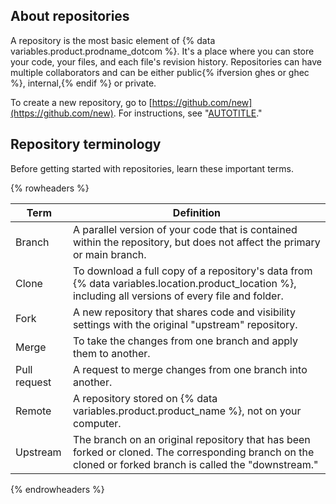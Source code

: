 ## About repositories

A repository is the most basic element of {% data variables.product.prodname_dotcom %}. It's a place where you can store your code, your files, and each file's revision history. Repositories can have multiple collaborators and can be either public{% ifversion ghes or ghec %}, internal,{% endif %} or private.

To create a new repository, go to [https://github.com/new](https://github.com/new). For instructions, see "[AUTOTITLE](/repositories/creating-and-managing-repositories/quickstart-for-repositories)."

## Repository terminology

Before getting started with repositories, learn these important terms.

{% rowheaders %}

Term | Definition |
---- | ---------- |
Branch | A parallel version of your code that is contained within the repository, but does not affect the primary or main branch.
Clone | To download a full copy of a repository's data from {% data variables.location.product_location %}, including all versions of every file and folder.
Fork | A new repository that shares code and visibility settings with the original "upstream" repository.
Merge | To take the changes from one branch and apply them to another.
Pull request | A request to merge changes from one branch into another.
Remote | A repository stored on {% data variables.product.product_name %}, not on your computer.
Upstream | The branch on an original repository that has been forked or cloned. The corresponding branch on the cloned or forked branch is called the "downstream."

{% endrowheaders %}
